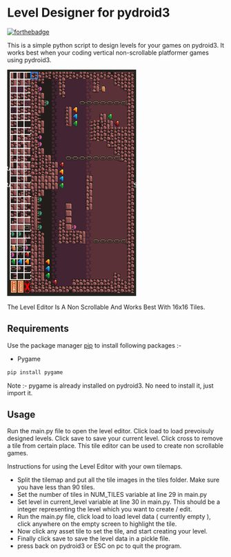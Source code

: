 # Level Designer for pydroid3

[![forthebadge](https://forthebadge.com/images/badges/made-with-python.svg)](https://forthebadge.com)

This is a simple python script to design levels for your games on pydroid3. It works best when your coding vertical non-scrollable platformer games using pydroid3.

![Alt text](app.png?raw=true "Level Designer")

The Level Editor Is A Non Scrollable And Works Best With 16x16 Tiles.

## Requirements

Use the package manager [pip](https://pip.pypa.io/en/stable/) to install following packages :-

* Pygame

```bash
pip install pygame
```

Note :- pygame is already installed on pydroid3. No need to install it, just import it.

## Usage

Run the main.py file to open the level editor. Click load to load prevoisuly designed levels. Click save to save your current level. Click cross to remove a tile from certain place. This tile editor can be used to create non scrollable games.

Instructions for using the Level Editor with your own tilemaps.

* Split the tilemap and put all the tile images in the tiles folder. Make sure you have less than 90 tiles.
* Set the number of tiles in NUM_TILES variable at line 29 in main.py
* Set level in current_level variable at line 30 in main.py. This should be a integer representing the level which you want to create / edit.
* Run the main.py file, click load to load level data ( currently empty ), click anywhere on the empty screen to highlight the tile.
* Now click any asset tile to set the tile, and start creating your level.
* Finally click save to save the level data in a pickle file.
* press back on pydroid3 or ESC on pc to quit the program.
  